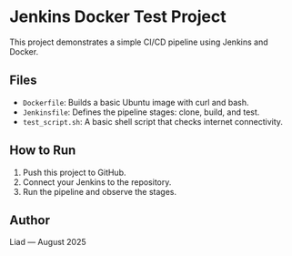 # Jenkins Docker Test Project

This project demonstrates a simple CI/CD pipeline using Jenkins and Docker.

## Files

- `Dockerfile`: Builds a basic Ubuntu image with curl and bash.
- `Jenkinsfile`: Defines the pipeline stages: clone, build, and test.
- `test_script.sh`: A basic shell script that checks internet connectivity.

## How to Run

1. Push this project to GitHub.
2. Connect your Jenkins to the repository.
3. Run the pipeline and observe the stages.

## Author

Liad — August 2025